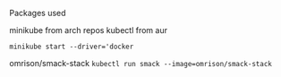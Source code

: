 Packages used

minikube from arch repos
kubectl from aur

`minikube start --driver='docker`


omrison/smack-stack
`kubectl run smack --image=omrison/smack-stack`